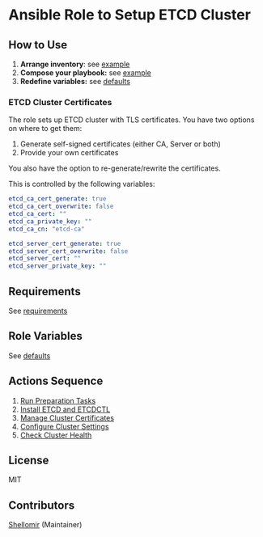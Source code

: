 # Ansible Role to Setup ETCD Cluster

## How to Use

1. **Arrange inventory**: see [example](sample-inventory.yml)
2. **Compose your playbook:** see [example](sample-playbook.yml)
3. **Redefine variables:** see [defaults](defaults/main.yml)

### ETCD Cluster Certificates

The role sets up ETCD cluster with TLS certificates. You have two options
on where to get them:

1. Generate self-signed certificates (either CA, Server or both)
2. Provide your own certificates

You also have the option to re-generate/rewrite the certificates.

This is controlled by the following variables:

```yaml
etcd_ca_cert_generate: true
etcd_ca_cert_overwrite: false
etcd_ca_cert: ""
etcd_ca_private_key: ""
etcd_ca_cn: "etcd-ca"

etcd_server_cert_generate: true
etcd_server_cert_overwrite: false
etcd_server_cert: ""
etcd_server_private_key: ""
```

## Requirements

See [requirements](meta/main.yml)

## Role Variables

See [defaults](defaults/main.yml)

## Actions Sequence

1. [Run Preparation Tasks](tasks/prepare.yml)
2. [Install ETCD and ETCDCTL](tasks/install.yml)
3. [Manage Cluster Certificates](tasks/certificates.yml)
4. [Configure Cluster Settings](tasks/configure.yml)
5. [Check Cluster Health](tasks/check.yml)

## License

MIT

## Contributors

[Shellomir](https://github.com/shellomir) (Maintainer)
